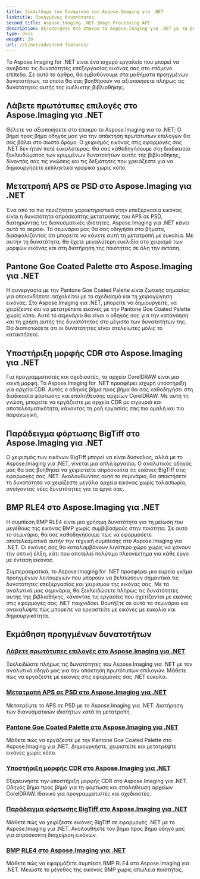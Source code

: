 ```yaml
---
title: Ξεκλείδωμα του δυναμικού του Aspose.Imaging για .NET
linktitle: Προηγμένες δυνατότητες
second_title: Aspose.Imaging .NET Image Processing API
description: Αξιοποιήστε στο έπακρο το Aspose.Imaging για .NET με τα βήμα προς βήμα σεμινάρια μας. Μάθετε πώς να ξεκλειδώνετε τις αρχικές επιλογές και να εργάζεστε με εικόνες χωρίς κόπο.
type: docs
weight: 29
url: /el/net/advanced-features/
---
```


Το Aspose.Imaging for .NET είναι ένα ισχυρό εργαλείο που μπορεί να ανεβάσει τις δυνατότητες επεξεργασίας εικόνας σας στο επόμενο επίπεδο. Σε αυτό το άρθρο, θα εμβαθύνουμε στα μαθήματα προηγμένων δυνατοτήτων, τα οποία θα σας βοηθήσουν να αξιοποιήσετε πλήρως τις δυνατότητες αυτής της ευέλικτης βιβλιοθήκης.

## Λάβετε πρωτότυπες επιλογές στο Aspose.Imaging για .NET

Θέλετε να αξιοποιήσετε στο έπακρο το Aspose.Imaging για το .NET; Ο βήμα προς βήμα οδηγός μας για την απόκτηση πρωτότυπων επιλογών θα σας βάλει στο σωστό δρόμο. Ο χειρισμός εικόνας στις εφαρμογές σας .NET δεν ήταν ποτέ ευκολότερος. Θα σας καθοδηγήσουμε στη διαδικασία ξεκλειδώματος των κρυμμένων δυνατοτήτων αυτής της βιβλιοθήκης, δίνοντάς σας τις γνώσεις και τις δεξιότητες που χρειάζεστε για να δημιουργήσετε εκπληκτικά γραφικά χωρίς κόπο.

## Μετατροπή APS σε PSD στο Aspose.Imaging για .NET

Ένα από τα πιο περιζήτητα χαρακτηριστικά στην επεξεργασία εικόνας είναι η δυνατότητα απρόσκοπτης μετατροπής του APS σε PSD, διατηρώντας τις διανυσματικές ιδιότητες. Aspose.Imaging για .NET κάνει αυτό το αεράκι. Το σεμινάριο μας θα σας οδηγήσει στα βήματα, διασφαλίζοντας ότι μπορείτε να κάνετε αυτή τη μετατροπή με ευκολία. Με αυτήν τη δυνατότητα, θα έχετε μεγαλύτερη ευελιξία στο χειρισμό των μορφών εικόνας και στη διατήρηση της ποιότητας σε όλη την έκταση.

## Pantone Goe Coated Palette στο Aspose.Imaging για .NET

Η συνεργασία με την Pantone Goe Coated Palette είναι ζωτικής σημασίας για οποιονδήποτε ασχολείται με το σχεδιασμό και τη χειραγώγηση εικόνας. Στο Aspose.Imaging για .NET, μπορείτε να δημιουργείτε, να χειρίζεστε και να μετατρέπετε εικόνες με την Pantone Goe Coated Palette χωρίς κόπο. Αυτό το σεμινάριο θα είναι ο οδηγός σας για την κατανόηση και τη χρήση αυτής της δυνατότητας στο μέγιστο των δυνατοτήτων της. Θα διαπιστώσετε ότι οι δυνατότητες είναι ατελείωτες μόλις το κατακτήσετε.

## Υποστήριξη μορφής CDR στο Aspose.Imaging για .NET

Για προγραμματιστές και σχεδιαστές, τα αρχεία CorelDRAW είναι μια κοινή μορφή. Το Aspose.Imaging for .NET προσφέρει ισχυρή υποστήριξη για αρχεία CDR. Αυτός ο οδηγός βήμα προς βήμα θα σας καθοδηγήσει στη διαδικασία φόρτωσης και επαλήθευσης αρχείων CorelDRAW. Με αυτή τη γνώση, μπορείτε να εργάζεστε με αρχεία CDR με σιγουριά και αποτελεσματικότητα, κάνοντας τη ροή εργασίας σας πιο ομαλή και πιο παραγωγική.

## Παράδειγμα φόρτωσης BigTiff στο Aspose.Imaging για .NET

Ο χειρισμός των εικόνων BigTiff μπορεί να είναι δύσκολος, αλλά με το Aspose.Imaging για .NET, γίνεται μια απλή εργασία. Ο αναλυτικός οδηγός μας θα σας βοηθήσει να χειριστείτε απρόσκοπτα τις εικόνες BigTiff στις εφαρμογές σας .NET. Ακολουθώντας αυτό το σεμινάριο, θα αποκτήσετε τη δυνατότητα να χειρίζεστε μεγάλα αρχεία εικόνας χωρίς ταλαιπωρία, ανοίγοντας νέες δυνατότητες για τα έργα σας.

## BMP RLE4 στο Aspose.Imaging για .NET

Η συμπίεση BMP RLE4 είναι μια χρήσιμη δυνατότητα για τη μείωση του μεγέθους της εικόνας BMP χωρίς συμβιβασμούς στην ποιότητα. Σε αυτό το σεμινάριο, θα σας καθοδηγήσουμε πώς να εφαρμόσετε αποτελεσματικά αυτήν την τεχνική συμπίεσης στο Aspose.Imaging για .NET. Οι εικόνες σας θα καταλαμβάνουν λιγότερο χώρο χωρίς να χάνουν την οπτική έλξη, κάτι που αποτελεί πολύτιμο πλεονέκτημα για κάθε έργο με ένταση εικόνας.

Συμπερασματικά, το Aspose.Imaging for .NET προσφέρει μια ευρεία γκάμα προηγμένων λειτουργιών που μπορούν να βελτιώσουν σημαντικά τις δυνατότητες επεξεργασίας και χειρισμού της εικόνας σας. Με τα αναλυτικά μας σεμινάρια, θα ξεκλειδώσετε πλήρως τις δυνατότητες αυτής της βιβλιοθήκης, κάνοντας τις εργασίες που σχετίζονται με εικόνες στις εφαρμογές σας .NET παιχνιδάκι. Βουτήξτε σε αυτά τα σεμινάρια και ανακαλύψτε πώς μπορείτε να εργαστείτε με εικόνες με ευκολία και δημιουργικότητα.
## Εκμάθηση προηγμένων δυνατοτήτων
### [Λάβετε πρωτότυπες επιλογές στο Aspose.Imaging για .NET](./get-original-options/)
Ξεκλειδώστε πλήρως τις δυνατότητες του Aspose.Imaging για .NET με τον αναλυτικό οδηγό μας για την απόκτηση πρωτότυπων επιλογών. Μάθετε πώς να εργάζεστε με εικόνες στις εφαρμογές σας .NET εύκολα.
### [Μετατροπή APS σε PSD στο Aspose.Imaging για .NET](./convert-aps-to-psd/)
Μετατρέψτε το APS σε PSD με το Aspose.Imaging για .NET. Διατήρηση των διανυσματικών ιδιοτήτων κατά τη μετατροπή.
### [Pantone Goe Coated Palette στο Aspose.Imaging για .NET](./pantone-goe-coated-palette/)
Μάθετε πώς να εργάζεστε με την Pantone Goe Coated Palette στο Aspose.Imaging για .NET. Δημιουργήστε, χειριστείτε και μετατρέψτε εικόνες χωρίς κόπο.
### [Υποστήριξη μορφής CDR στο Aspose.Imaging για .NET](./support-of-cdr-format/)
Εξερευνήστε την υποστήριξη μορφής CDR στο Aspose.Imaging για .NET. Οδηγός βήμα προς βήμα για τη φόρτωση και επαλήθευση αρχείων CorelDRAW. Ιδανικό για προγραμματιστές και σχεδιαστές.
### [Παράδειγμα φόρτωσης BigTiff στο Aspose.Imaging για .NET](./bigtiff-load-example/)
Μάθετε πώς να χειρίζεστε εικόνες BigTiff σε εφαρμογές .NET με το Aspose.Imaging για .NET. Ακολουθήστε τον βήμα προς βήμα οδηγό μας για απρόσκοπτη διαχείριση εικόνων.
### [BMP RLE4 στο Aspose.Imaging για .NET](./bmp-rle4/)
Μάθετε πώς να εφαρμόζετε συμπίεση BMP RLE4 στο Aspose.Imaging για .NET. Μειώστε το μέγεθος της εικόνας BMP χωρίς απώλεια ποιότητας.